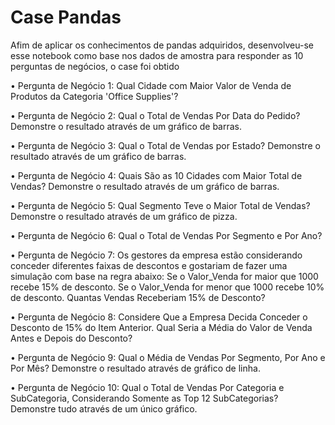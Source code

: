 # Case Pandas
Afim de aplicar os conhecimentos de pandas adquiridos,
desenvolveu-se esse notebook como base nos dados de amostra
para responder as 10 perguntas de negócios, o case foi obtido  

• Pergunta de Negócio 1:
Qual Cidade com Maior Valor de Venda de Produtos da Categoria 'Office Supplies'?  

• Pergunta de Negócio 2:
Qual o Total de Vendas Por Data do Pedido?
Demonstre o resultado através de um gráfico de barras.  

• Pergunta de Negócio 3:
Qual o Total de Vendas por Estado?
Demonstre o resultado através de um gráfico de barras.  

• Pergunta de Negócio 4:
Quais São as 10 Cidades com Maior Total de Vendas?
Demonstre o resultado através de um gráfico de barras.  

• Pergunta de Negócio 5:
Qual Segmento Teve o Maior Total de Vendas?
Demonstre o resultado através de um gráfico de pizza.  

• Pergunta de Negócio 6:
Qual o Total de Vendas Por Segmento e Por Ano?  

• Pergunta de Negócio 7:
Os gestores da empresa estão considerando conceder diferentes faixas de descontos e
gostariam de fazer uma simulação com base na regra abaixo:
Se o Valor_Venda for maior que 1000 recebe 15% de desconto.
Se o Valor_Venda for menor que 1000 recebe 10% de desconto.
Quantas Vendas Receberiam 15% de Desconto?  

• Pergunta de Negócio 8:
Considere Que a Empresa Decida Conceder o Desconto de 15% do Item Anterior. Qual
Seria a Média do Valor de Venda Antes e Depois do Desconto?  

• Pergunta de Negócio 9:
Qual o Média de Vendas Por Segmento, Por Ano e Por Mês?
Demonstre o resultado através de gráfico de linha.  

• Pergunta de Negócio 10:
Qual o Total de Vendas Por Categoria e SubCategoria, Considerando Somente as Top 12
SubCategorias? Demonstre tudo através de um único gráfico.
